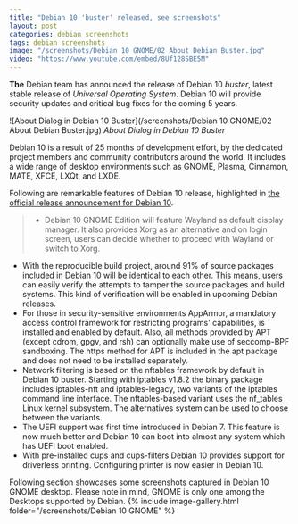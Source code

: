 ```yaml
---
title: "Debian 10 'buster' released, see screenshots"
layout: post
categories: debian screenshots
tags: debian screenshots
image: "/screenshots/Debian 10 GNOME/02 About Debian Buster.jpg"
video: "https://www.youtube.com/embed/8Uf128SBE5M"
---
```


**The** Debian team has announced the release of Debian 10 *buster*, latest stable release of *Universal Operating System*. Debian 10 will provide security updates and critical bug fixes for the coming 5 years.

![About Dialog in Debian 10 Buster](/screenshots/Debian 10 GNOME/02 About Debian Buster.jpg)
*About Dialog in Debian 10 Buster*

Debian 10 is a result of 25 months of development effort, by the dedicated project members and community contributors around the world. It includes a wide range of desktop environments such as GNOME, Plasma, Cinnamon, MATE, XFCE, LXQt, and LXDE.

Following are remarkable features of Debian 10 release, highlighted in [the official release announcement for Debian 10](https://www.debian.org/News/2019/20190706).
> - Debian 10 GNOME Edition will feature Wayland as default display manager. It also provides Xorg as an alternative and on login screen, users can decide whether to proceed with Wayland or switch to Xorg.
- With the reproducible build project, around 91% of source packages included in Debian 10 will be identical to each other. This means, users can easily verify the attempts to tamper the source packages and build systems. This kind of verification will be enabled in upcoming Debian releases.
- For those in security-sensitive environments AppArmor, a mandatory access control framework for restricting programs' capabilities, is installed and enabled by default. Also, all methods provided by APT (except cdrom, gpgv, and rsh) can optionally make use of seccomp-BPF sandboxing. The https method for APT is included in the apt package and does not need to be installed separately.
- Network filtering is based on the nftables framework by default in Debian 10 buster. Starting with iptables v1.8.2 the binary package includes iptables-nft and iptables-legacy, two variants of the iptables command line interface. The nftables-based variant uses the nf_tables Linux kernel subsystem. The alternatives system can be used to choose between the variants.
- The UEFI support was first time introduced in Debian 7. This feature is now much better and Debian 10 can boot into almost any system which has UEFI boot enabled.
- With pre-installed cups and cups-filters Debian 10 provides support for driverless printing. Configuring printer is now easier in Debian 10.

Following section showcases some screenshots captured in Debian 10 GNOME desktop. Please note in mind, GNOME is only one among the Desktops supported by Debian.
{% include image-gallery.html folder="/screenshots/Debian 10 GNOME" %}
